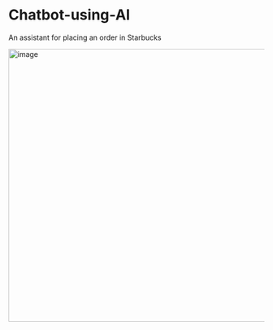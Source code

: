 # Chatbot-using-AI
An assistant for placing an order in Starbucks

<img width="537" alt="image" src="https://user-images.githubusercontent.com/96466685/214821989-71609c6e-28cf-408e-ae05-56a7cc4d8b32.png">

